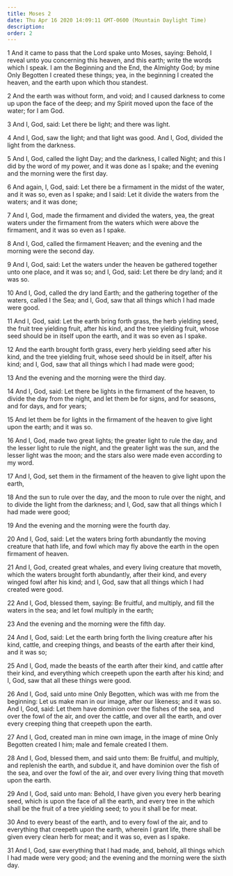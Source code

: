 ```yaml
---
title: Moses 2
date: Thu Apr 16 2020 14:09:11 GMT-0600 (Mountain Daylight Time)
description: 
order: 2
---
```


<p>
  1 And it came to pass that the Lord spake unto Moses, saying: Behold, I reveal
  unto you concerning this heaven, and this earth; write the words which I
  speak. I am the Beginning and the End, the Almighty God; by mine Only Begotten
  I created these things; yea, in the beginning I created the heaven, and the
  earth upon which thou standest.
</p>
<p>
  2 And the earth was without form, and void; and I caused darkness to come up
  upon the face of the deep; and my Spirit moved upon the face of the water; for
  I am God.
</p>
<p>3 And I, God, said: Let there be light; and there was light.</p>
<p>
  4 And I, God, saw the light; and that light was good. And I, God, divided the
  light from the darkness.
</p>
<p>
  5 And I, God, called the light Day; and the darkness, I called Night; and this
  I did by the word of my power, and it was done as I spake; and the evening and
  the morning were the first day.
</p>
<p>
  6 And again, I, God, said: Let there be a firmament in the midst of the water,
  and it was so, even as I spake; and I said: Let it divide the waters from the
  waters; and it was done;
</p>
<p>
  7 And I, God, made the firmament and divided the waters, yea, the great waters
  under the firmament from the waters which were above the firmament, and it was
  so even as I spake.
</p>
<p>
  8 And I, God, called the firmament Heaven; and the evening and the morning
  were the second day.
</p>
<p>
  9 And I, God, said: Let the waters under the heaven be gathered together unto
  one place, and it was so; and I, God, said: Let there be dry land; and it was
  so.
</p>
<p>
  10 And I, God, called the dry land Earth; and the gathering together of the
  waters, called I the Sea; and I, God, saw that all things which I had made
  were good.
</p>
<p>
  11 And I, God, said: Let the earth bring forth grass, the herb yielding seed,
  the fruit tree yielding fruit, after his kind, and the tree yielding fruit,
  whose seed should be in itself upon the earth, and it was so even as I spake.
</p>
<p>
  12 And the earth brought forth grass, every herb yielding seed after his kind,
  and the tree yielding fruit, whose seed should be in itself, after his kind;
  and I, God, saw that all things which I had made were good;
</p>
<p>13 And the evening and the morning were the third day.</p>
<p>
  14 And I, God, said: Let there be lights in the firmament of the heaven, to
  divide the day from the night, and let them be for signs, and for seasons, and
  for days, and for years;
</p>
<p>
  15 And let them be for lights in the firmament of the heaven to give light
  upon the earth; and it was so.
</p>
<p>
  16 And I, God, made two great lights; the greater light to rule the day, and
  the lesser light to rule the night, and the greater light was the sun, and the
  lesser light was the moon; and the stars also were made even according to my
  word.
</p>
<p>
  17 And I, God, set them in the firmament of the heaven to give light upon the
  earth,
</p>
<p>
  18 And the sun to rule over the day, and the moon to rule over the night, and
  to divide the light from the darkness; and I, God, saw that all things which I
  had made were good;
</p>
<p>19 And the evening and the morning were the fourth day.</p>
<p>
  20 And I, God, said: Let the waters bring forth abundantly the moving creature
  that hath life, and fowl which may fly above the earth in the open firmament
  of heaven.
</p>
<p>
  21 And I, God, created great whales, and every living creature that moveth,
  which the waters brought forth abundantly, after their kind, and every winged
  fowl after his kind; and I, God, saw that all things which I had created were
  good.
</p>
<p>
  22 And I, God, blessed them, saying: Be fruitful, and multiply, and fill the
  waters in the sea; and let fowl multiply in the earth;
</p>
<p>23 And the evening and the morning were the fifth day.</p>
<p>
  24 And I, God, said: Let the earth bring forth the living creature after his
  kind, cattle, and creeping things, and beasts of the earth after their kind,
  and it was so;
</p>
<p>
  25 And I, God, made the beasts of the earth after their kind, and cattle after
  their kind, and everything which creepeth upon the earth after his kind; and
  I, God, saw that all these things were good.
</p>
<p>
  26 And I, God, said unto mine Only Begotten, which was with me from the
  beginning: Let us make man in our image, after our likeness; and it was so.
  And I, God, said: Let them have dominion over the fishes of the sea, and over
  the fowl of the air, and over the cattle, and over all the earth, and over
  every creeping thing that creepeth upon the earth.
</p>
<p>
  27 And I, God, created man in mine own image, in the image of mine Only
  Begotten created I him; male and female created I them.
</p>
<p>
  28 And I, God, blessed them, and said unto them: Be fruitful, and multiply,
  and replenish the earth, and subdue it, and have dominion over the fish of the
  sea, and over the fowl of the air, and over every living thing that moveth
  upon the earth.
</p>
<p>
  29 And I, God, said unto man: Behold, I have given you every herb bearing
  seed, which is upon the face of all the earth, and every tree in the which
  shall be the fruit of a tree yielding seed; to you it shall be for meat.
</p>
<p>
  30 And to every beast of the earth, and to every fowl of the air, and to
  everything that creepeth upon the earth, wherein I grant life, there shall be
  given every clean herb for meat; and it was so, even as I spake.
</p>
<span></span>
<p>
  31 And I, God, saw everything that I had made, and, behold, all things which I
  had made were very good; and the evening and the morning were the sixth day.
</p>
